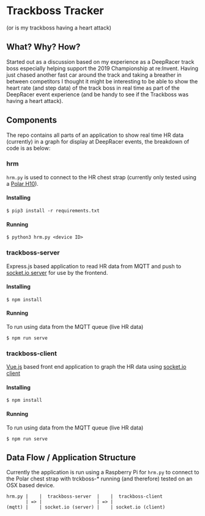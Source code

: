 # Trackboss Tracker

(or is my trackboss having a heart attack)

## What? Why? How?

Started out as a discussion based on my experience as a DeepRacer track boss especially helping support the 2019 Championship at re:Invent.  Having just chased another fast car around the track and taking a breather in between competitors I thought it might be interesting to be able to show the heart rate (and step data) of the track boss in real time as part of the DeepRacer event experience (and be handy to see if the Trackboss was having a heart attack).

## Components

The repo contains all parts of an application to show real time HR data (currently) in a graph for display at DeepRacer events, the breakdown of code is as below:

### hrm

`hrm.py` is used to connect to the HR chest strap (currently only tested using a [Polar H10](https://www.amazon.co.uk/gp/product/B07PM54P4N/ref=ppx_yo_dt_b_asin_title_o07_s00?ie=UTF8&psc=1)).

#### Installing

    $ pip3 install -r requirements.txt

#### Running

    $ python3 hrm.py <device ID>

### trackboss-server

Express.js based application to read HR data from MQTT and push to [socket.io server](https://socket.io/docs/server-api/) for use by the frontend.

#### Installing

    $ npm install

#### Running

To run using data from the MQTT queue (live HR data)

    $ npm run serve

### trackboss-client

[Vue.js](https://vuejs.org/) based front end application to graph the HR data using [socket.io client](https://socket.io/docs/client-api/)

#### Installing

    $ npm install

#### Running

To run using data from the MQTT queue (live HR data)

    $ npm run serve

## Data Flow / Application Structure

Currently the application is run using a Raspberry Pi for `hrm.py` to connect to the Polar chest strap with trckboss-* running (and therefore) tested on an OSX based device.

    hrm.py |    |  trackboss-server  |    |  trackboss-client
           | => |                    | => |
    (mqtt) |    | socket.io (server) |    | socket.io (client)